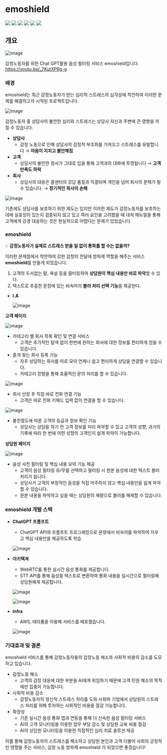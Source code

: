 # emoshield
<img src="https://img.shields.io/badge/react-61DAFB?style=for-the-badge&logo=react&logoColor=black"> <img src="https://img.shields.io/badge/Spring Boot-6DB33F?style=for-the-badge&logo=Spring Boot&logoColor=white"> <img src="https://img.shields.io/badge/Kotlin-7F52FF?style=for-the-badge&logo=Kotlin&logoColor=white"> <img src="https://img.shields.io/badge/mysql-4479A1?style=for-the-badge&logo=mysql&logoColor=white"> <img src="https://img.shields.io/badge/aws-232F3E?style=for-the-badge&logo=aws&logoColor=white"> <img src="https://img.shields.io/badge/terraform-232F3E?style=for-the-badge&logo=terraform&logoColor=white">

## 개요

![image](https://github.com/emoshield/.github/assets/33739448/aece9105-9f71-4886-be11-6b51e5a72be3)

감정노동자를 위한 Chat GPT활용 음성 필터링 서비스 emoshield입니다.
https://youtu.be/_7KutXPRg-g

### 배경

emoshield는 최근 감정노동자가 받는 심리적 스트레스의 심각성에 착안하여 이러한 문제를 해결하고자 시작된 프로젝트입니다.

![image](https://github.com/emoshield/.github/assets/33739448/fffcdcbf-4722-4891-bf69-06bc214303db)

감정노동자 중 상담사의 불안한 심리와 스트레스는 상담사 자신과 주변에 큰 영향을 끼칠 수 있습니다.

- **상담사**
    - 감정 노동으로 인해 상담사의 감정적 부조화를 가져오고 스트레스를 유발합니다 → **마음이 지치고 불안해짐**
- **고객**
    - 상담사의 불안한 정서가 그대로 입을 통해 고객과의 대화에 투영됩니다 → **고객 만족도 하락**
- **회사**
    - 상담사의 대응은 콜센터의 강담 품질과 직결되며 개인을 넘어 회사의 문제가 될 수 있습니다. → **장기적인 회사의 손해**

![image](https://github.com/emoshield/.github/assets/33739448/40f31f7c-7478-4ad9-a0bf-c4e2c7ae6a7d)

기존에도 상담사를 보호하기 위한 제도는 있지만 이러한 제도가 감정노동자를 보호하는데에 실효성이 있는지 검증되지 않고 있고 여러 요인을 고려했을 때 대처 매뉴얼을 통해 고객에게 강경 대응하는 것은 현실적으로 어렵다는 문제가 있었습니다.

### emoshield
💡 **감정노동자가 실제로 스트레스 받을 일 없이 통화를 할 수는 없을까?**  

이러한 문제점에서 착안하여 강한 감정의 전달에 방파제 역할을 해주는 서비스 **emoshield**를 만들게 되었습니다.

1. 고객의 두서없는 말, 욕설 등을 필터링하여 **상담원이 핵심 내용만 바로 파악**할 수 있다.
2. 텍스트로 추출한 문장에 있는 비속어의 **블러 처리 선택 기능**을 제공한다.
- **I.A**
    
    ![image](https://github.com/emoshield/.github/assets/33739448/236546dd-a2fd-41fa-af59-1b2ed2312444)

    

**고객 페이지**

![image](https://github.com/emoshield/.github/assets/33739448/c536c10c-ffd1-4c23-878a-0c2145b1ff9e)


- 카테고리 별 회사 목록 확인 및 연결 서비스
    - 고객은 추가적인 탐색 없이 한번에 원하는 회사에 대한 정보를 편리하게 얻을 수 있습니다.
- 즐겨 찾는 회사 등록 기능
    - 자주 상담하는 회사를 따로 모아 언제나 쉽고 편리하게 상담을 연결할 수 있습니다.
    - 카테고리 정렬을 통해 효율적인 문의 처리를 할 수 있습니다.

![image](https://github.com/emoshield/.github/assets/33739448/bec6ef5b-70b2-4f4e-a6f4-b73594e9cad8)


- 회사 선정 후 직접 바로 전화 연결 기능
    - 고객은 따로 전화 키패드 입력 없이 연결을 할 수 있습니다.

![image](https://github.com/emoshield/.github/assets/33739448/91851d5c-2b7f-4b27-80e8-54a49f7421ca)


- 불친절도에 따른 고객의 등급과 정보 확인 기능
    - 상담사는 상담을 하기 전 고객 정보를 미리 파악할 수 있고 고객의 성향, 과거의 기록에 따라 한 번에 어떤 성향의 고객인지 쉽게 파악이 가능합니다.

**상담원 페이지**

![image](https://github.com/emoshield/.github/assets/33739448/a3e78716-572d-4955-9df3-96c26951c837)

- 음성 사전 필터링 및 핵심 내용 요약 기능 제공
    - 고객이 음성 필터링 유/무를 선택하고 필터링 시 원본 음성에 대한 텍스트 블러처리가 됩니다.
    - 상담사가 고객의 부정적인 음성을 직접 마주하지 않고 핵심 내용만을 쉽게 파악할 수 있습니다.
    - 원본 내용을 파악하고 싶을 때는 상담원의 재량으로 블러를 해제할 수 있습니다.

### emoshield 개발 스택

- **ChatGPT 프롬프트**
    - ChatGPT API와 프롬프트 프로그래밍으로 문장에서 비속어를 파악하여 지우고 핵심 내용만을 제공하도록 학습
    
    ![image](https://github.com/emoshield/.github/assets/33739448/ac0458e1-6da9-450e-bd0a-8f78c1f3da87)

    
- **아키텍쳐**
    - WebRTC를 통한 실시간 음성 통화를 제공합니다.
    - STT API를 통해 음성을 텍스트로 변환하여 통화 내용을 실시간으로 필터링해 상담원에게 제공합니다.
    
    ![image](https://github.com/emoshield/.github/assets/33739448/44e275a3-d31b-448e-bb8a-aaca2d8135fd)

    ![image](https://github.com/emoshield/.github/assets/33739448/7c75b7dd-0254-44f8-90e8-44b858e6c042)
    
- **Infra**
    - AWS, 테라폼을 이용해 서비스를 배포했습니다.
    
    ![image](https://github.com/emoshield/.github/assets/33739448/44ad10e1-6f37-40b1-b77e-014f275b33ff)

    

### 기대효과 및 결론

emoshield 서비스를 통해 감정노동자들의 감정노동 해소와 사회적 비용의 감소를 도모하고 있습니다.

- 감정노동 해소
    - 고객의 감정 대응에 대한 부분을 AI에게 위임하기 때문에 고객 민원 해소의 목적에만 집중이 가능합니다.
- 사회적 비용 감소
    - 감정노동자의 정신적 스트레스 처리를 도와 사회와 기업에서 상담원의 스트레스 처리를 위해 투자하는 사회적인 비용을 절감 가능합니다.
- 확장성
    - 기존 실시간 음성 통화 앱과 연동을 통해 더 신속한 음성 필터링 서비스
    - AI의 고객 모니터링을 이용한 업무 부담 감소 및 상담원 교육 비용 절감
    - AI의 상담원 모니터링을 이용한 직접적인 심리 치료 솔루션 제공

이를 통해 감정노동자의 스트레스를 해소하고 상담원 본인과 고객 더불어 사회의 긍정적인 영향을 주는 서비스, 감정 노동 방파제 emoshield 가 되었으면 좋겠습니다!
